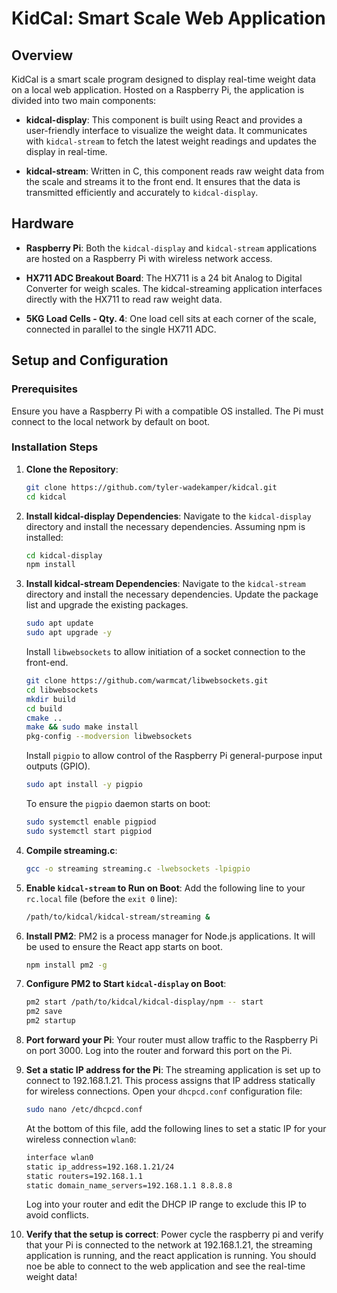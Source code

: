 # KidCal: Smart Scale Web Application

## Overview

KidCal is a smart scale program designed to display real-time weight data on a local web application. Hosted on a Raspberry Pi, the application is divided into two main components:

- **kidcal-display**: This component is built using React and provides a user-friendly interface to visualize the weight data. It communicates with `kidcal-stream` to fetch the latest weight readings and updates the display in real-time.

- **kidcal-stream**: Written in C, this component reads raw weight data from the scale and streams it to the front end. It ensures that the data is transmitted efficiently and accurately to `kidcal-display`.

## Hardware

- **Raspberry Pi**: Both the `kidcal-display` and `kidcal-stream` applications are hosted on a Raspberry Pi with wireless network access.

- **HX711 ADC Breakout Board**: The HX711 is a 24 bit Analog to Digital Converter for weigh scales. The kidcal-streaming application interfaces directly with the HX711 to read raw weight data.

- **5KG Load Cells - Qty. 4**: One load cell sits at each corner of the scale, connected in parallel to the single HX711 ADC.

## Setup and Configuration

### Prerequisites

Ensure you have a Raspberry Pi with a compatible OS installed. The Pi must connect to the local network by default on boot.

### Installation Steps

1. **Clone the Repository**:

   ```bash
   git clone https://github.com/tyler-wadekamper/kidcal.git
   cd kidcal
   ```

2. **Install kidcal-display Dependencies**:
   Navigate to the `kidcal-display` directory and install the necessary dependencies.
   Assuming npm is installed:

   ```bash
   cd kidcal-display
   npm install
   ```

3. **Install kidcal-stream Dependencies**:
   Navigate to the `kidcal-stream` directory and install the necessary dependencies.
   Update the package list and upgrade the existing packages.

   ```bash
   sudo apt update
   sudo apt upgrade -y
   ```

   Install `libwebsockets` to allow initiation of a socket connection to the front-end.

   ```bash
   git clone https://github.com/warmcat/libwebsockets.git
   cd libwebsockets
   mkdir build
   cd build
   cmake ..
   make && sudo make install
   pkg-config --modversion libwebsockets
   ```

   Install `pigpio` to allow control of the Raspberry Pi general-purpose input outputs (GPIO).

   ```bash
   sudo apt install -y pigpio
   ```

   To ensure the `pigpio` daemon starts on boot:

   ```bash
   sudo systemctl enable pigpiod
   sudo systemctl start pigpiod
   ```

4. **Compile streaming.c**:

   ```bash
   gcc -o streaming streaming.c -lwebsockets -lpigpio
   ```

5. **Enable `kidcal-stream` to Run on Boot**:
   Add the following line to your `rc.local` file (before the `exit 0` line):

   ```bash
   /path/to/kidcal/kidcal-stream/streaming &
   ```

6. **Install PM2**:
   PM2 is a process manager for Node.js applications. It will be used to ensure the React app starts on boot.

   ```bash
   npm install pm2 -g
   ```

7. **Configure PM2 to Start `kidcal-display` on Boot**:

   ```bash
   pm2 start /path/to/kidcal/kidcal-display/npm -- start
   pm2 save
   pm2 startup
   ```

8. **Port forward your Pi**:
   Your router must allow traffic to the Raspberry Pi on port 3000. Log into the router and forward this port on the Pi.

9. **Set a static IP address for the Pi**:
   The streaming application is set up to connect to 192.168.1.21. This process assigns that IP address statically for wireless connections.
   Open your `dhcpcd.conf` configuration file:

   ```bash
   sudo nano /etc/dhcpcd.conf
   ```

   At the bottom of this file, add the following lines to set a static IP for your wireless connection `wlan0`:

   ```bash
   interface wlan0
   static ip_address=192.168.1.21/24
   static routers=192.168.1.1
   static domain_name_servers=192.168.1.1 8.8.8.8
   ```

   Log into your router and edit the DHCP IP range to exclude this IP to avoid conflicts.

10. **Verify that the setup is correct**:
    Power cycle the raspberry pi and verify that your Pi is connected to the network at 192.168.1.21, the streaming application is running, and the react application is running. You should noe be able to connect to the web application and see the real-time weight data!
